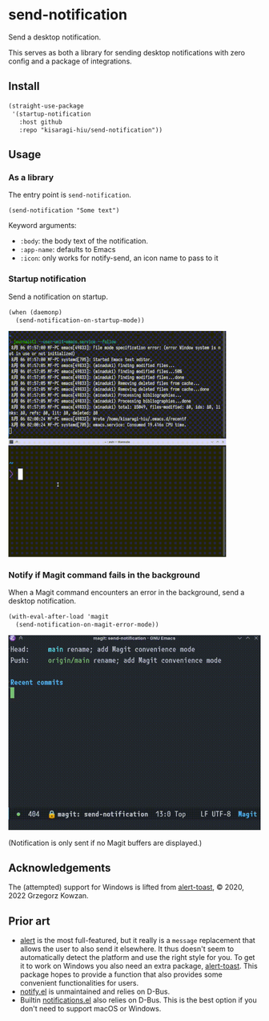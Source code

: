 # send-notification

Send a desktop notification.

This serves as both a library for sending desktop notifications with zero config and a package of integrations.

## Install

```elisp
(straight-use-package
 '(startup-notification
   :host github
   :repo "kisaragi-hiu/send-notification"))
```

## Usage

### As a library

The entry point is `send-notification`.

```elisp
(send-notification "Some text")
```

Keyword arguments:

- `:body`: the body text of the notification.
- `:app-name`: defaults to Emacs
- `:icon`: only works for notify-send, an icon name to pass to it

### Startup notification

Send a notification on startup.

```elisp
(when (daemonp)
  (send-notification-on-startup-mode))
```

![a startup notification](./screenshots/send-notification-on-startup.gif)

### Notify if Magit command fails in the background

When a Magit command encounters an error in the background, send a desktop notification.

```elisp
(with-eval-after-load 'magit
  (send-notification-on-magit-error-mode))
```
![a notification for Magit background commands that error out](./screenshots/send-notification-magit-background-error.gif)

(Notification is only sent if no Magit buffers are displayed.)

## Acknowledgements

The (attempted) support for Windows is lifted from [alert-toast](https://github.com/gkowzan/alert-toast), © 2020, 2022 Grzegorz Kowzan.

## Prior art

- [alert](https://github.com/jwiegley/alert/) is the most full-featured, but it really is a `message` replacement that allows the user to also send it elsewhere. It thus doesn't seem to automatically detect the platform and use the right style for you. To get it to work on Windows you also need an extra package, [alert-toast](https://github.com/gkowzan/alert-toast). This package hopes to provide a function that also provides some convenient functionalities for users.
- [notify.el](https://github.com/emacsattic/notify) is unmaintained and relies on D-Bus.
- Builtin [notifications.el](https://git.savannah.gnu.org/cgit/emacs.git/tree/lisp/notifications.el) also relies on D-Bus. This is the best option if you don't need to support macOS or Windows.
